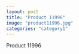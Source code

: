 ```yaml
---
layout: post
title: "Product 11996"
image: "product11996.jpg"
categories: "category1"
---
```

Product 11996
